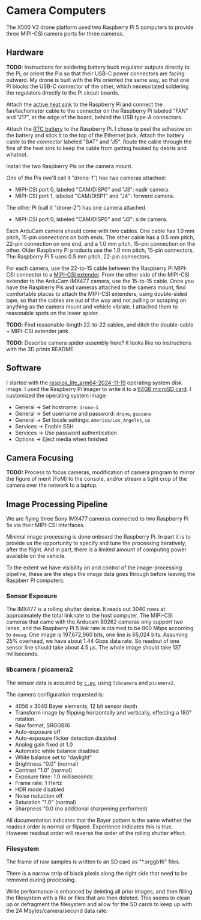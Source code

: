 # Camera Computers

The X500 V2 drone platform used two Raspberry Pi 5 computers to provide three MIPI-CSI camera ports for three cameras.

## Hardware

__TODO__: Instructions for soldering battery buck regulator outputs directly to the Pi, or orient the Pis so that their USB-C power connectors are facing outward. My drone is built with the Pis oriented the same way, so that one Pi blocks the USB-C connector of the other, which necessitated soldering the regulators directly to the Pi circuit boards.

Attach the [active heat sink](https://www.raspberrypi.com/products/active-cooler/) to the Raspberry Pi and connect the fan/tachometer cable to the connector on the Raspberry Pi labeled "FAN" and "J17", at the edge of the board, behind the USB type-A connectors.

Attach the [RTC battery](https://www.raspberrypi.com/products/rtc-battery/) to the Raspberry Pi. I chose to peel the adhesive on the battery and stick it to the top of the Ethernet jack. Attach the battery cable to the connector labeled "BAT" and "J5". Route the cable through the fins of the heat sink to keep the cable from getting hooked by debris and whatnot.

Install the two Raspberry Pis on the camera mount.

One of the Pis (we'll call it "drone-1") has two cameras attached:

* MIPI-CSI port 0, labeled "CAM/DISP0" and "J3": nadir camera.
* MIPI-CSI port 1, labeled "CAM/DISP1" and "J4": forward camera.

The other Pi (call it "drone-2") has one camera attached.

* MIPI-CSI port 0, labeled "CAM/DISP0" and "J3": side camera.

Each ArduCam camera should come with two cables. One cable has 1.0 mm pitch, 15-pin connections on both ends. The other cable has a 0.5 mm pitch, 22-pin connection on one end, and a 1.0 mm pitch, 15-pin connection on the other. Older Raspberry Pi products use the 1.0 mm pitch, 15-pin connectors. The Raspberry Pi 5 uses 0.5 mm pitch, 22-pin connectors.

For each camera, use the 22-to-15 cable between the Raspberry Pi MIPI-CSI connector to a [MIPI-CSI extender](https://www.adafruit.com/product/3671). From the other side of the MIPI-CSI extender to the ArduCam IMX477 camera, use the 15-to-15 cable. Once you have the Raspberry Pis and cameras attached to the camera mount, find comfortable places to attach the MIPI-CSI extenders, using double-sided tape, so that the cables are out of the way and not pulling or scraping on anything as the camera mount and vehicle vibrate. I attached them to reasonable spots on the lower spider.

__TODO__: Find reasonable-length 22-to-22 cables, and ditch the double-cable + MIPI-CSI extender jank.

__TODO__: Describe camera spider assembly here? It looks like no instructions with the 3D prints README.

## Software

I started with the [raspios_lite_arm64-2024-11-19](https://downloads.raspberrypi.com/raspios_lite_arm64/images/raspios_lite_arm64-2024-11-19/) operating system disk image. I used the Raspberry Pi Imager to write it to a [64GB microSD card](https://www.raspberrypi.com/products/sd-cards/). I customized the operating system image:

* General -> Set hostname: `drone-1`
* General -> Set username and password: `drone`, `geocene`
* General -> Set locale settings: `America/Los_Angeles`, `us`
* Services -> Enable SSH
* Services -> Use password authentication
* Options -> Eject media when finished

## Camera Focusing

__TODO:__ Process to focus cameras, modification of camera program to mirror the figure of merit (FoM) to the console, and/or stream a tight crop of the camera over the network to a laptop.

## Image Processing Pipeline

We are flying three Sony IMX477 cameras connected to two Raspberry Pi 5s via their MIPI-CSI interfaces.

Minimal image processing is done onboard the Raspberry Pi. In part it is to provide us the opportunity to specify and tune the processing iteratively, after the flight. And in part, there is a limited amount of computing power available on the vehicle.

To the extent we have visibility on and control of the image-processing pipeline, these are the steps the image data goes through before leaving the Raspberr Pi computers:

### Sensor Exposure

The IMX477 is a rolling shutter device. It reads out 3040 rows at approximately the total link rate to the host computer. The MIPI-CSI cameras that came with the Arducam B0262 cameras only support two lanes, and the Raspberry Pi 5 link rate is claimed to be 900 Mbps according to `dmesg`. One image is 197,672,960 bits, one line is 65,024 bits. Assuming 25% overhead, we have about 1.44 Gbps data rate. So readout of one sensor line should take about 4.5 µs. The whole image should take 137 milliseconds.

### libcamera / picamera2

The sensor data is acquired by [`c.py`](home/c.py), using `libcamera` and `picamera2`.

The camera configuration requested is:

 * 4056 x 3040 Bayer elements, 12 bit sensor depth
 * Transform image by flipping horizontally and vertically, effecting a 180° rotation.
 * Raw format, SRGGB16
 * Auto-exposure off
 * Auto-exposure flicker detection disabled
 * Analog gain fixed at 1.0
 * Automatic white balance disabled
 * White balance set to "daylight"
 * Brightness "0.0" (normal)
 * Contrast "1.0" (normal)
 * Exposure time: 1.0 milliseconds
 * Frame rate: 1 Hertz
 * HDR mode disabled
 * Noise reduction off
 * Saturation "1.0" (normal)
 * Sharpness "0.0 (no additional sharpening performed)

All documentation indicates that the Bayer pattern is the same whether the readout order is normal or flipped. Experience indicates this is true. However readout order will reverse the order of the rolling shutter effect.

### Filesystem

The frame of raw samples is written to an SD card as "*.srggb16" files.

There is a narrow strip of black pixels along the right side that need to be removed during processing.

Write performance is enhanced by deleting all prior images, and then filling the filesystem with a file or files that are then deleted. This seems to clean up or defragment the filesystem and allow for the SD cards to keep up with the 24 Mbytes/camera/second data rate.
